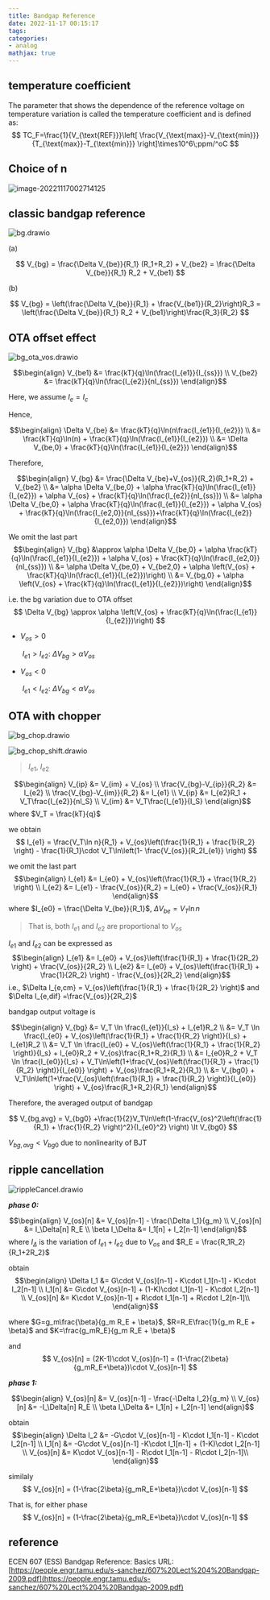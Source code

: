 ```yaml
---
title: Bandgap Reference
date: 2022-11-17 00:15:17
tags:
categories:
- analog
mathjax: true
---
```




## temperature coefficient

The parameter that shows the dependence of the reference voltage on temperature variation is called the temperature coefficient and is defined as:
$$
TC_F=\frac{1}{V_{\text{REF}}}\left[ \frac{V_{\text{max}}-V_{\text{min}}}{T_{\text{max}}-T_{\text{min}}} \right]\times10^6\;ppm/^oC
$$

## Choice of n



![image-20221117002714125](bgr/image-20221117002714125.png)




## classic bandgap reference

![bg.drawio](bgr/bg.drawio.svg)

(a) 


$$
V_{bg} = \frac{\Delta V_{be}}{R_1} (R_1+R_2) + V_{be2} = \frac{\Delta V_{be}}{R_1} R_2 + V_{be1}
$$


(b)


$$
V_{bg} = \left(\frac{\Delta V_{be}}{R_1} + \frac{V_{be1}}{R_2}\right)R_3 = \left(\frac{\Delta V_{be}}{R_1} R_2 + V_{be1}\right)\frac{R_3}{R_2}
$$



## OTA offset effect


![bg_ota_vos.drawio](bgr/bg_ota_vos.drawio.svg)

$$\begin{align}
V_{be1} &= \frac{kT}{q}\ln(\frac{I_{e1}}{I_{ss}}) \\
V_{be2} &= \frac{kT}{q}\ln(\frac{I_{e2}}{nI_{ss}})
\end{align}$$

Here, we assume $I_e = I_c$



Hence,

$$\begin{align}
\Delta V_{be} &= \frac{kT}{q}\ln(n\frac{I_{e1}}{I_{e2}}) \\
&= \frac{kT}{q}\ln(n) + \frac{kT}{q}\ln(\frac{I_{e1}}{I_{e2}}) \\
&= \Delta V_{be,0} + \frac{kT}{q}\ln(\frac{I_{e1}}{I_{e2}})
\end{align}$$

Therefore,

$$\begin{align}
V_{bg} &= \frac{\Delta V_{be}+V_{os}}{R_2}(R_1+R_2) + V_{be2} \\
&= \alpha \Delta V_{be,0} + \alpha \frac{kT}{q}\ln(\frac{I_{e1}}{I_{e2}}) + \alpha V_{os} + \frac{kT}{q}\ln(\frac{I_{e2}}{nI_{ss}}) \\
&= \alpha \Delta V_{be,0} + \alpha \frac{kT}{q}\ln(\frac{I_{e1}}{I_{e2}}) + \alpha V_{os} + \frac{kT}{q}\ln(\frac{I_{e2,0}}{nI_{ss}})+\frac{kT}{q}\ln(\frac{I_{e2}}{I_{e2,0}})
\end{align}$$



We omit the last part
$$\begin{align}
V_{bg} &\approx \alpha \Delta V_{be,0} + \alpha \frac{kT}{q}\ln(\frac{I_{e1}}{I_{e2}}) + \alpha V_{os} + \frac{kT}{q}\ln(\frac{I_{e2,0}}{nI_{ss}}) \\
&= \alpha \Delta V_{be,0} + V_{be2,0} + \alpha \left(V_{os} + \frac{kT}{q}\ln(\frac{I_{e1}}{I_{e2}})\right) \\
&= V_{bg,0} + \alpha \left(V_{os} + \frac{kT}{q}\ln(\frac{I_{e1}}{I_{e2}})\right)
\end{align}$$

i.e. the bg variation due to OTA offset
$$
\Delta V_{bg} \approx \alpha \left(V_{os} + \frac{kT}{q}\ln(\frac{I_{e1}}{I_{e2}})\right)
$$

- $V_{os} \gt 0$

    ​	$I_{e1} \gt I_{e2}$: $\Delta V_{bg} \gt \alpha V_{os}$

- $V_{os} \lt 0$

    ​	$I_{e1} \lt I_{e2}$: $\Delta V_{bg} \lt \alpha V_{os}$


## OTA with chopper

![bg_chop.drawio](bgr/bg_chop.drawio.svg)

![bg_chop_shift.drawio](bgr/bg_chop_shift.drawio.svg)

> $I_{e1}$, $I_{e2}$


$$\begin{align}
V_{ip} &= V_{im} + V_{os} \\
\frac{V_{bg}-V_{ip}}{R_2} &= I_{e2} \\
\frac{V_{bg}-V_{im}}{R_2} &= I_{e1} \\
V_{ip} &= I_{e2}R_1 + V_T\frac{I_{e2}}{nI_S} \\
V_{im} &= V_T\frac{I_{e1}}{I_S}
\end{align}$$
where $V_T = \frac{kT}{q}$

we obtain
$$
I_{e1} = \frac{V_T\ln n}{R_1} + V_{os}\left(\frac{1}{R_1} + \frac{1}{R_2} \right) - \frac{1}{R_1}\cdot V_T\ln\left(1- \frac{V_{os}}{R_2I_{e1}} \right)
$$

we omit the last part
$$\begin{align}
I_{e1} &= I_{e0} + V_{os}\left(\frac{1}{R_1} + \frac{1}{R_2} \right) \\
I_{e2} &= I_{e1} - \frac{V_{os}}{R_2} = I_{e0} + \frac{V_{os}}{R_1}
\end{align}$$
where $I_{e0} = \frac{\Delta V_{be}}{R_1}$, $\Delta V_{be}=V_T\ln n$

> That is, both $I_{e1}$ and $I_{e2}$ are proportional to $V_{os}$

$I_{e1}$ and $I_{e2}$ can be expressed as
$$\begin{align}
I_{e1} &= I_{e0} + V_{os}\left(\frac{1}{R_1} + \frac{1}{2R_2} \right) + \frac{V_{os}}{2R_2} \\
I_{e2} &= I_{e0} + V_{os}\left(\frac{1}{R_1} + \frac{1}{2R_2} \right) - \frac{V_{os}}{2R_2}
\end{align}$$
i.e., $\Delta I_{e,cm} = V_{os}\left(\frac{1}{R_1} + \frac{1}{2R_2} \right)$ and $\Delta I_{e,dif} =\frac{V_{os}}{2R_2}$

bandgap output voltage is

$$\begin{align}
V_{bg} &= V_T \ln \frac{I_{e1}}{I_s} + I_{e1}R_2 \\
&= V_T \ln \frac{I_{e0} + V_{os}\left(\frac{1}{R_1} + \frac{1}{R_2} \right)}{I_s} + I_{e1}R_2 \\
&= V_T \ln \frac{I_{e0} + V_{os}\left(\frac{1}{R_1} + \frac{1}{R_2} \right)}{I_s} + I_{e0}R_2 + V_{os}\frac{R_1+R_2}{R_1} \\
&= I_{e0}R_2 + V_T \ln \frac{I_{e0}}{I_s} + V_T\ln\left(1+\frac{V_{os}\left(\frac{1}{R_1} + \frac{1}{R_2} \right)}{I_{e0}}  \right) + V_{os}\frac{R_1+R_2}{R_1} \\
&= V_{bg0} +  V_T\ln\left(1+\frac{V_{os}\left(\frac{1}{R_1} + \frac{1}{R_2} \right)}{I_{e0}}  \right) + V_{os}\frac{R_1+R_2}{R_1}
\end{align}$$

Therefore, the averaged output of bandgap

$$
V_{bg,avg} = V_{bg0} +\frac{1}{2}V_T\ln\left(1-\frac{V_{os}^2\left(\frac{1}{R_1} + \frac{1}{R_2} \right)^2}{I_{e0}^2}  \right) \lt V_{bg0}
$$

$V_{bg,avg} \lt V_{bg0}$ due to nonlinearity of BJT

## ripple cancellation

![rippleCancel.drawio](bgr/rippleCancel.drawio.svg)

***phase 0:***

$$\begin{align}
V_{os}[n] &= V_{os}[n-1] - \frac{\Delta I_1}{g_m} \\
V_{os}[n]  &=  I_\Delta[n] R_E \\
\beta I_\Delta &= I_1[n] + I_2[n-1]
\end{align}$$
where $I_\Delta$ is the variation of $I_{e1}+I_{e2}$ due to $V_{os}$ and $R_E = \frac{R_1R_2}{R_1+2R_2}$


obtain
$$\begin{align}
\Delta I_1 &= G\cdot V_{os}[n-1] - K\cdot I_1[n-1] - K\cdot I_2[n-1] \\
I_1[n] &= G\cdot V_{os}[n-1] + (1-K)\cdot I_1[n-1] - K\cdot I_2[n-1] \\
V_{os}[n] &= K\cdot V_{os}[n-1] + R\cdot I_1[n-1] + R\cdot I_2[n-1]\\
\end{align}$$

where $G=g_m\frac{\beta}{g_m R_E + \beta}$, $R=R_E\frac{1}{g_m R_E + \beta}$ and $K=\frac{g_mR_E}{g_m R_E + \beta}$

and
$$
V_{os}[n] = (2K-1)\cdot V_{os}[n-1] = (1-\frac{2\beta}{g_mR_E+\beta})\cdot V_{os}[n-1]
$$

***phase 1:***

$$\begin{align}
V_{os}[n] &= V_{os}[n-1] - \frac{-\Delta I_2}{g_m} \\
V_{os}[n]  &=  -I_\Delta[n] R_E \\
\beta I_\Delta &= I_1[n] + I_2[n-1]
\end{align}$$

obtain
$$\begin{align}
\Delta I_2 &= -G\cdot V_{os}[n-1] - K\cdot I_1[n-1] - K\cdot I_2[n-1] \\
I_1[n] &= -G\cdot V_{os}[n-1] -K\cdot I_1[n-1] + (1-K)\cdot I_2[n-1] \\
V_{os}[n] &= K\cdot V_{os}[n-1] - R\cdot I_1[n-1] - R\cdot I_2[n-1]\\
\end{align}$$

similaly
$$
V_{os}[n] = (1-\frac{2\beta}{g_mR_E+\beta})\cdot V_{os}[n-1]
$$


That is, for either phase
$$
V_{os}[n] = (1-\frac{2\beta}{g_mR_E+\beta})\cdot V_{os}[n-1]
$$


## reference

ECEN 607 (ESS) Bandgap Reference: Basics URL:[https://people.engr.tamu.edu/s-sanchez/607%20Lect%204%20Bandgap-2009.pdf](https://people.engr.tamu.edu/s-sanchez/607%20Lect%204%20Bandgap-2009.pdf)
